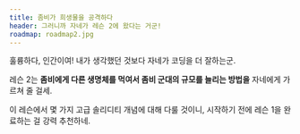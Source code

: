 ```yaml
---
title: 좀비가 희생물을 공격하다 
header: 그러니까 자네가 레슨 2에 왔다는 거군!
roadmap: roadmap2.jpg
---
```


훌륭하다, 인간이여! 내가 생각했던 것보다 자네가 코딩을 더 잘하는군. 

레슨 2는 **좀비에게 다른 생명체를 먹여서 좀비 군대의 규모를 늘리는 방법을** 자네에게 가르쳐 줄 걸세.

이 레슨에서 몇 가지 고급 솔리디티 개념에 대해 다룰 것이니, 시작하기 전에 레슨 1을 완료하는 걸 강력 추천하네.
